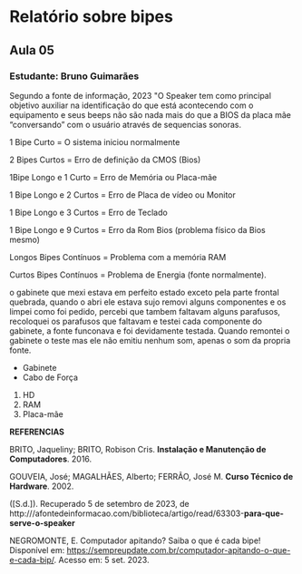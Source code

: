 # Relatório sobre bipes 
## Aula 05
### **Estudante:** Bruno Guimarães

Segundo a fonte de informação, 2023 "O Speaker tem como principal objetivo auxiliar na identificação do que está acontecendo com o equipamento e seus beeps não são nada mais do que a BIOS da placa mãe “conversando” com o usuário através de sequencias sonoras.

1 Bipe Curto = O sistema iniciou normalmente

2 Bipes Curtos = Erro de definição da CMOS (Bios)

1Bipe Longo e 1 Curto = Erro de Memória ou Placa-mãe

1 Bipe Longo e 2 Curtos = Erro de Placa de vídeo ou Monitor

1 Bipe Longo e 3 Curtos = Erro de Teclado

1 Bipe Longo e 9 Curtos = Erro da Rom Bios (problema físico da Bios mesmo)

Longos Bipes Contínuos = Problema com a memória RAM

Curtos Bipes Contínuos = Problema de Energia (fonte normalmente).

o gabinete que mexi estava em perfeito estado exceto pela parte frontal quebrada, quando o abri ele estava sujo removi alguns componentes e os limpei como foi pedido, percebi que tambem faltavam alguns parafusos, recoloquei os parafusos que faltavam e testei cada componente do gabinete, a fonte funconava e foi devidamente testada. Quando remontei o gabinete o teste mas ele não emitiu nenhum som, apenas o som da propria fonte.

- Gabinete
- Cabo de Força
 1. HD
 2. RAM
 3. Placa-mãe

**REFERENCIAS**

BRITO, Jaqueliny; BRITO, Robison Cris. **Instalação e Manutenção de Computadores**. 2016.

GOUVEIA, José; MAGALHÃES, Alberto; FERRÃO, José M. **Curso Técnico de Hardware**. 2002.

([S.d.]). Recuperado 5 de setembro de 2023, de http:///afontedeinformacao.com/biblioteca/artigo/read/63303-**para-que-serve-o-speaker**

NEGROMONTE, E. Computador apitando? Saiba o que é cada bipe! Disponível em: <https://sempreupdate.com.br/computador-apitando-o-que-e-cada-bip/>. Acesso em: 5 set. 2023.

